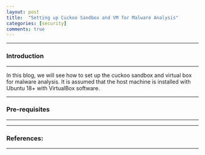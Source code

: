 ```yaml
---
layout: post
title:  "Setting up Cuckoo Sandbox and VM for Malware Analysis"
categories: [security]
comments: true
---
```


-----------------------
### Introduction
-----------------------

In this blog, we will see how to set up the cuckoo sandbox and virtual box for malware analysis. It is assumed that the host machine is installed with Ubuntu 18+ with VirtualBox software.

-----------------------
### Pre-requisites
-----------------------



-----------------------
### References:
-----------------------
[^1]: Ethical Hacking course by @thecybermentor
[^2]: Penetration Testing and Ethical Hacking course by *Cybrary*
